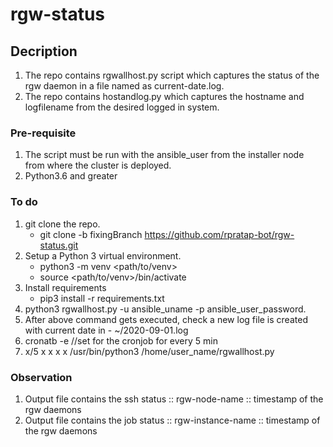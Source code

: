 # rgw-status

## Decription
1. The repo contains rgwallhost.py script which captures the status of the rgw daemon in a file named as current-date.log.
2. The repo contains hostandlog.py which captures the hostname and logfilename from the desired logged in system.

### Pre-requisite
1. The script must be run with the ansible_user from the installer node from where the cluster is deployed.
2. Python3.6 and greater

### To do
1. git clone the repo.
    - git clone -b fixingBranch https://github.com/rpratap-bot/rgw-status.git
2. Setup a Python 3 virtual environment.
    - python3 -m venv <path/to/venv>
    - source <path/to/venv>/bin/activate
3. Install requirements 
    - pip3 install -r requirements.txt
4. python3 rgwallhost.py -u ansible_uname -p ansible_user_password.
5. After above command gets executed, check a new log file is created with current date in -  ~/2020-09-01.log
6. cronatb -e //set for the cronjob for every 5 min
7. x/5 x x x x /usr/bin/python3 /home/user_name/rgwallhost.py

### Observation
1. Output file contains the ssh status :: rgw-node-name ::  timestamp of the rgw daemons
2. Output file contains the job status :: rgw-instance-name ::  timestamp of the rgw daemons


